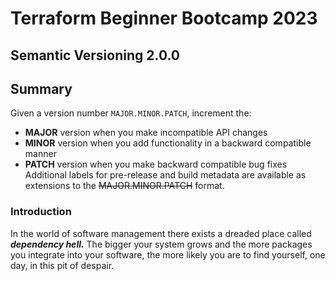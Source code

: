 # Terraform Beginner Bootcamp 2023

## Semantic Versioning 2.0.0
## Summary
Given a version number `MAJOR.MINOR.PATCH`, increment the:

- **MAJOR** version when you make incompatible API changes
- **MINOR** version when you add functionality in a backward compatible manner
- **PATCH** version when you make backward compatible bug fixes
Additional labels for pre-release and build metadata are available as extensions to the ~~MAJOR.MINOR.PATCH~~ format.

### Introduction
In the world of software management there exists a dreaded place called ***dependency hell.*** The bigger your system grows and the more packages you integrate into your software, the more likely you are to find yourself, one day, in this pit of despair.
